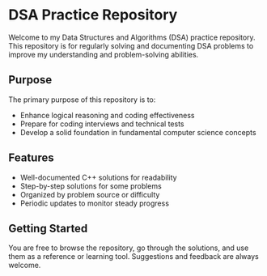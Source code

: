 # DSA Practice Repository

Welcome to my Data Structures and Algorithms (DSA) practice repository. This repository is for regularly solving and documenting DSA problems to improve my understanding and problem-solving abilities.

## Purpose

The primary purpose of this repository is to:

- Enhance logical reasoning and coding effectiveness  
- Prepare for coding interviews and technical tests  
- Develop a solid foundation in fundamental computer science concepts

## Features

- Well-documented C++ solutions for readability  
- Step-by-step solutions for some problems  
- Organized by problem source or difficulty  
- Periodic updates to monitor steady progress

## Getting Started

You are free to browse the repository, go through the solutions, and use them as a reference or learning tool. Suggestions and feedback are always welcome.
